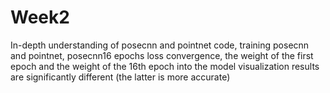# Week2

In-depth understanding of posecnn and pointnet code, training posecnn and pointnet,
posecnn16 epochs loss convergence, the weight of the first epoch and the weight of the 16th epoch into the model visualization results are significantly different (the latter is more accurate)